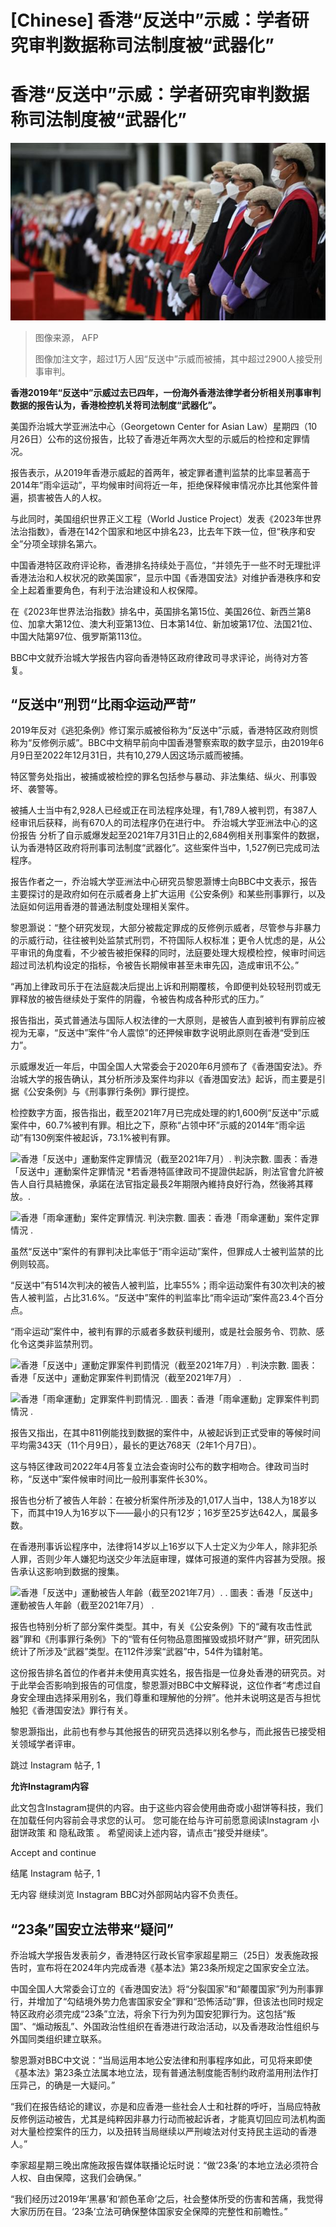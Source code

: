 # [Chinese] 香港“反送中”示威：学者研究审判数据称司法制度被“武器化”

#  香港“反送中”示威：学者研究审判数据称司法制度被“武器化”


![中国香港法律年度开启典礼上法官等候进场（16/1/2023）](_131535433_gettyimages-1246270635.jpg)

> 图像来源，  AFP
>
> 图像加注文字，超过1万人因“反送中”示威而被捕，其中超过2900人接受刑事审判。

**香港2019年“反送中”示威过去已四年，一份海外香港法律学者分析相关刑事审判数据的报告认为，香港检控机关将司法制度“武器化”。**

美国乔治城大学亚洲法中心（Georgetown Center for Asian Law）星期四（10月26日）公布的这份报告，比较了香港近年两次大型的示威后的检控和定罪情况。

报告表示，从2019年香港示威起的首两年，被定罪者遭判监禁的比率显著高于2014年”雨伞运动”，平均候审时间将近一年，拒绝保释候审情况亦比其他案件普遍，损害被告人的人权。

与此同时，美国组织世界正义工程（World Justice Project）发表《2023年世界法治指数》，香港在142个国家和地区中排名23，比去年下跌一位，但“秩序和安全”分项全球排名第六。

中国香港特区政府评论称，香港排名持续处于高位，“并领先于一些不时无理批评香港法治和人权状况的欧美国家”，显示中国《香港国安法》对维护香港秩序和安全上起着重要角色，有利于法治建设和人权保障。

在《2023年世界法治指数》排名中，英国排名第15位、美国26位、新西兰第8位、加拿大第12位、澳大利亚第13位、日本第14位、新加坡第17位、法国21位、中国大陆第97位、俄罗斯第113位。

BBC中文就乔治城大学报告内容向香港特区政府律政司寻求评论，尚待对方答复。


##  “反送中”刑罚“比雨伞运动严苛”

2019年反对《逃犯条例》修订案示威被俗称为“反送中”示威，香港特区政府则惯称为“反修例示威”。BBC中文稍早前向中国香港警察索取的数字显示，由2019年6月9日至2022年12月31日，共有10,279人因这场示威而被捕。

特区警务处指出，被捕或被检控的罪名包括参与暴动、非法集结、纵火、刑事毁坏、袭警等。

被捕人士当中有2,928人已经或正在司法程序处理，有1,789人被判罚，有387人经审讯后获释，尚有670人的司法程序仍在进行中。
 乔治城大学亚洲法中心的这份报告  分析了自示威爆发起至2021年7月31日止的2,684例相关刑事案件的数据，认为香港特区政府将刑事司法制度“武器化”。这些案件当中，1,527例已完成司法程序。


报告作者之一，乔治城大学亚洲法中心研究员黎恩灏博士向BBC中文表示，报告主要探讨的是政府如何在示威者身上扩大运用《公安条例》和某些刑事罪行，以及法庭如何运用香港的普通法制度处理相关案件。

黎恩灏说：“整个研究发现，大部分被裁定罪成的反修例示威者，尽管参与非暴力的示威行动，往往被判处监禁式刑罚，不符国际人权标准；更令人忧虑的是，从公平审讯的角度看，不少被告被拒保释的同时，法庭要处理大规模检控，候审时间远超过司法机构设定的指标，令被告长期候审甚至未审先囚，造成审讯不公。”

“再加上律政司乐于在法庭裁决后提出上诉和刑期覆核，令即便判处较轻刑罚或无罪释放的被告继续处于案件的阴霾，令被告构成各种形式的压力。”

报告指出，英式普通法与国际人权法律的一大原则，是被告人直到被判有罪前应被视为无辜，“反送中”案件“令人震惊”的还押候审数字说明此原则在香港“受到压力”。

示威爆发近一年后，中国全国人大常委会于2020年6月颁布了《香港国安法》。乔治城大学的报告确认，其分析所涉及案件均非以《香港国安法》起诉，而主要是引据《公安条例》与《刑事罪行条例》罪行提控。

检控数字方面，报告指出，截至2021年7月已完成处理的約1,600例“反送中”示威案件中，60.7%被判有罪。相比之下，原称“占领中环”示威的2014年“雨伞运动”有130例案件被起诉，73.1%被判有罪。

![香港「反送中」運動案件定罪情況（截至2021年7月）. 判決宗數. 圖表：香港「反送中」運動案件定罪情況 *若香港特區律政司不提證供起訴，則法官會允許被告人自行具結擔保，承諾在法官指定最長2年期限內維持良好行為，然後將其釋放。.](https://www.bbc.com/ws/includes/idt2/2be74b6f-b94a-4837-9e77-fe0e017cbd44/image/816)

![香港「雨傘運動」案件定罪情況. 判決宗數. 圖表：香港「雨傘運動」案件定罪情況 .](https://www.bbc.com/ws/includes/idt2/6818be19-92a2-4091-a327-3995f3266e39/image/816)

虽然“反送中”案件的有罪判决比率低于“雨伞运动”案件，但罪成人士被判监禁的比例则较高。

“反送中”有514次判决的被告人被判监，比率55%；雨伞运动案件有30次判决的被告人被判监，占比31.6%。“反送中”案件的判监率比“雨伞运动”案件高23.4个百分点。

“雨伞运动”案件中，被判有罪的示威者多数获判缓刑，或是社会服务令、罚款、感化令这类非监禁刑罚。

![香港「反送中」運動定罪案件判罰情況（截至2021年7月）. 判決宗數. 圖表：香港「反送中」運動定罪案件判罰情況（截至2021年7月） .](https://www.bbc.com/ws/includes/idt2/eb0ba1d4-a004-4346-a704-e60553ad047a/image/816)

![香港「雨傘運動」定罪案件判罰情況. . 圖表：香港「雨傘運動」定罪案件判罰情況 .](https://www.bbc.com/ws/includes/idt2/5a95c10e-2119-43c8-8e00-d2e76ac0c638/image/816)

报告又指出，在其中811例能找到数据的案件中，从被起诉到正式受审的等候时间平均需343天（11个月9日），最长的更达768天（2年1个月7日）。

这与特区律政司2022年4月答复立法会查询时公布的数字相吻合。律政司当时称，“反送中”案件候审时间比一般刑事案件长30%。

报告也分析了被告人年龄：在被分析案件所涉及的1,017人当中，138人为18岁以下，而其中19人为16岁以下——最小的只有12岁；16岁至25岁达642人，属最多数。

在香港刑事诉讼程序中，法律将14岁以上16岁以下人士定义为少年人，除非犯杀人罪，否则少年人嫌犯均送交少年法庭审理，媒体可报道的案件内容甚为受限。报告承认这影响到数据的搜集。

![香港「反送中」運動被告人年齡（截至2021年7月）. . 圖表：香港「反送中」運動被告人年齡（截至2021年7月） .](https://www.bbc.com/ws/includes/idt2/211bf152-e542-4360-bcb5-4d51d9c117d7/image/816)

报告也特别分析了部分案件类型。其中，有关《公安条例》下的“藏有攻击性武器”罪和《刑事罪行条例》下的“管有任何物品意图摧毁或损坏财产”罪，研究团队统计了所涉及“武器”类型。在112件涉案“武器”中，54件为镭射笔。

这份报告排名首位的作者并未使用真实姓名，报告指是一位身处香港的研究员。对于此举会否影响到报告的可信度，黎恩灏对BBC中文解释说，这位作者“考虑过自身安全理由选择采用别名，我们尊重和理解他的分辨”。他并未说明这是否与担忧触犯《香港国安法》罪行有关。

黎恩灏指出，此前也有参与其他报告的研究员选择以别名参与，而此报告已接受相关领域学者评审。

跳过 Instagram 帖子, 1

**允许Instagram内容**

此文包含Instagram提供的内容。由于这些内容会使用曲奇或小甜饼等科技，我们在加载任何内容前会寻求您的认可。 您可能在给与许可前愿意阅读Instagram 小甜饼政策  和 隐私政策  。 希望阅读上述内容，请点击“接受并继续”。

Accept and continue

结尾 Instagram 帖子, 1

无内容
 继续浏览 Instagram  BBC对外部网站内容不负责任。



##  “23条”国安立法带来“疑问”

乔治城大学报告发表前夕，香港特区行政长官李家超星期三（25日）发表施政报告时，宣布将在2024年内完成香港《基本法》第23条所规定之国家安全立法。

中国全国人大常委会订立的《香港国安法》将“分裂国家”和“颠覆国家”列为刑事罪行，并增加了“勾结境外势力危害国家安全”罪和“恐怖活动”罪，但该法也同时规定特区政府必须完成“23条”立法，将余下行为列为国安犯罪行为。这包括“叛国”、“煽动叛乱”、外国政治性组织在香港进行政治活动，以及香港政治性组织与外国同类组织建立联系。

黎恩灏对BBC中文说：“当局运用本地公安法律和刑事程序如此，可见将来即使《基本法》第23条立法属本地立法，现有普通法制度能否制约政府滥用刑法作打压异己，的确是一大疑问。”

“我们在报告结论的建议，亦是和应香港一些社会人士和社群的呼吁，当局应特赦反修例运动被告，尤其是纯粹因非暴力行动而被起诉者，才能真切回应司法机构面对大量检控案件的压力，以及扭转当局继续以严刑峻法对付支持民主运动的香港人。”

李家超星期三晚出席施政报告媒体联播论坛时说：“做‘23条’的本地立法必须符合人权、自由保障，这我们会确保。”

“我们经历过2019年‘黑暴’和‘颜色革命’之后，社会整体所受的伤害和苦痛，我觉得大家历历在目。‘23条’立法可确保整体国家安全保障的完整性和前瞻性。”


